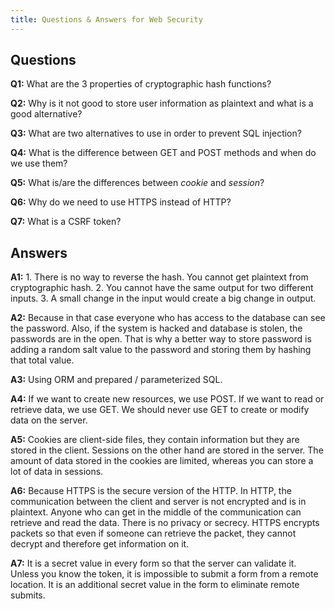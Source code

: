 ```yaml
---
title: Questions & Answers for Web Security
---
```


## Questions

**Q1:** What are the 3 properties of cryptographic hash functions?

**Q2:** Why is it not good to store user information as plaintext and what is a good alternative?

**Q3:** What are two alternatives to use in order to prevent SQL injection?

**Q4:** What is the difference between GET and POST methods and when do we use them?

**Q5:** What is/are the differences between _cookie_ and _session_?

**Q6:** Why do we need to use HTTPS instead of HTTP?

**Q7:** What is a CSRF token?

## Answers

**A1:** 1. There is no way to reverse the hash. You cannot get plaintext from cryptographic hash. 2. You cannot have the same output for two different inputs. 3. A small change in the input would create a big change in output.

**A2:** Because in that case everyone who has access to the database can see the password. Also, if the system is hacked and database is stolen, the passwords are in the open. That is why a better way to store password is adding a random salt value to the password and storing them by hashing that total value.

**A3:** Using ORM and prepared / parameterized SQL.

**A4:** If we want to create new resources, we use POST. If we want to read or retrieve data, we use GET. We should never use GET to create or modify data on the server.

**A5:** Cookies are client-side files, they contain information but they are stored in the client. Sessions on the other hand are stored in the server. The amount of data stored in the cookies are limited, whereas you can store a lot of data in sessions. 

**A6:** Because HTTPS is the secure version of the HTTP. In HTTP, the communication between the client and server is not encrypted and is in plaintext. Anyone who can get in the middle of the communication can retrieve and read the data. There is no privacy or secrecy. HTTPS encrypts packets so that even if someone can retrieve the packet, they cannot decrypt and therefore get information on it. 

**A7:** It is a secret value in every form so that the server can validate it. Unless you know the token, it is impossible to submit a form from a remote location. It is an additional secret value in the form to eliminate remote submits.